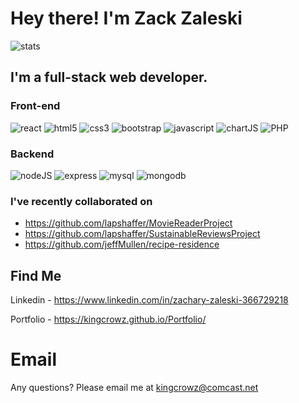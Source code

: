 # Hey there! I'm Zack Zaleski

![stats](https://github-readme-stats.vercel.app/api?username=Kingcrowz&hide=contribs&theme=bear&count_private=true)


## I'm a full-stack web developer.

### Front-end

![react](https://img.shields.io/badge/React-20232A?style=for-the-badge&logo=react&logoColor=61DAFB)
![html5](https://img.shields.io/badge/HTML5-E34F26?style=for-the-badge&logo=html5&logoColor=white)
![css3](https://img.shields.io/badge/CSS3-1572B6?style=for-the-badge&logo=css3&logoColor=white)
![bootstrap](https://img.shields.io/badge/Bootstrap-563D7C?style=for-the-badge&logo=bootstrap&logoColor=white)
![javascript](https://img.shields.io/badge/JavaScript-F7DF1E?style=for-the-badge&logo=javascript&logoColor=black)
![chartJS](https://img.shields.io/badge/Chart.js-FF6384?style=for-the-badge&logo=chartdotjs&logoColor=white)
![PHP](https://img.shields.io/badge/PHP-FF6384?style=for-the-badge&logo=php&logoColor=white)


### Backend

![nodeJS](https://img.shields.io/badge/Node.js-339933?style=for-the-badge&logo=nodedotjs&logoColor=white)
![express](https://img.shields.io/badge/Express.js-444444?style=for-the-badge&logo=express&logoColor=white)
![mysql](https://img.shields.io/badge/MySQL-444444?style=for-the-badge&logo=mysql&logoColor=white)
![mongodb](https://img.shields.io/badge/MongoDB-4EA94B?style=for-the-badge&logo=mongodb&logoColor=white)

### I've recently collaborated on 
* https://github.com/lapshaffer/MovieReaderProject
* https://github.com/lapshaffer/SustainableReviewsProject
* https://github.com/jeffMullen/recipe-residence

## Find Me
Linkedin - https://www.linkedin.com/in/zachary-zaleski-366729218

Portfolio - https://kingcrowz.github.io/Portfolio/

# Email
Any questions? Please email me at [kingcrowz@comcast.net](mailto:kingcrowz@comcast.net)
